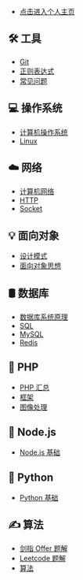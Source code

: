 - [点击进入个人主页](https://adomikao.com)<br/>

## 🛠️ 工具

- [Git](mark/Git.md) </br>
- [正则表达式](mark/正则表达式.md) </br>
- [常见问题](mark/常见问题.md) </br>


## 💻 操作系统

- [计算机操作系统](mark/计算机操作系统.md) </br>
- [Linux](mark/Linux.md)

## ☁️ 网络

- [计算机网络](mark/计算机网络.md) </br>
- [HTTP](mark/HTTP.md) </br>
- [Socket](mark/Socket.md)


## 💡 面向对象

- [设计模式](mark/设计模式.md) </br>
- [面向对象思想](mark/面向对象思想.md)

## 🛢️ 数据库

- [数据库系统原理](mark/数据库系统原理.md) </br>
- [SQL](mark/SQL.md) </br>
- [MySQL](mark/MySQL.md) </br>
- [Redis](mark/Redis.md)

## 🐘 PHP

- [PHP 汇总](mark/PHP%20汇总.md) </br>
- [框架](mark/框架.md) </br>
- [图像处理](mark/图像处理.md) </br>

## 🎄 Node.js
- [Node.js 基础](mark/Node.js%20基础.md) </br>


## 🐍 Python
- [Python 基础](mark/Python%20基础.md) </br>



##  ✍️ 算法

- [剑指 Offer 题解](mark/剑指%20offer%20题解.md) </br>
- [Leetcode 题解](mark/Leetcode%20题解) </br>
- [算法](mark/算法.md)
